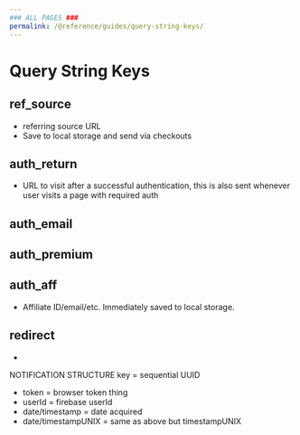 ```yaml
---
### ALL PAGES ###
permalink: /@reference/guides/query-string-keys/
---
```


# Query String Keys
## ref_source
  * referring source URL
  * Save to local storage and send via checkouts

## auth_return
  * URL to visit after a successful authentication, this is also sent whenever user visits a page with required auth

## auth_email
## auth_premium

## auth_aff
  * Affiliate ID/email/etc. Immediately saved to local storage.

## redirect
  *

NOTIFICATION STRUCTURE
key = sequential UUID
- token = browser token thing
- userId = firebase userId
- date/timestamp = date acquired
- date/timestampUNIX = same as above but timestampUNIX
